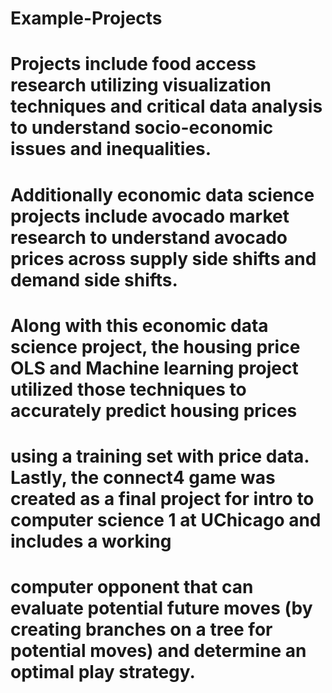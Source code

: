 # Example-Projects
# Projects include food access research utilizing visualization techniques and critical data analysis to understand socio-economic issues and inequalities. 
# Additionally economic data science projects include avocado market research to understand avocado prices across supply side shifts and demand side shifts. 
# Along with this economic data science project, the housing price OLS and Machine learning project utilized those techniques to accurately predict housing prices 
# using a training set with price data. Lastly, the connect4 game was created as a final project for intro to computer science 1 at UChicago and includes a working 
# computer opponent that can evaluate potential future moves (by creating branches on a tree for potential moves) and determine an optimal play strategy. 
